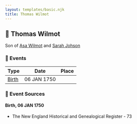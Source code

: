 ```yaml
---
layout: templates/basic.njk
title: Thomas Wilmot
---
```

## 🔵 Thomas Wilmot

Son of [Asa Wilmot](/people/1/15735504) and [Sarah Johson](/people/4/48968878)

### 📆 Events

Type | Date | Place
------ | ------ | ------
[Birth](#event-89810d0a-d206-4a5a-8fff-a52b761bf428) | 06 JAN 1750 |

### 📰 Event Sources

#### <a id="event-89810d0a-d206-4a5a-8fff-a52b761bf428"></a> Birth, 06 JAN 1750
* The New England Historical and Genealogical Register  - 73
